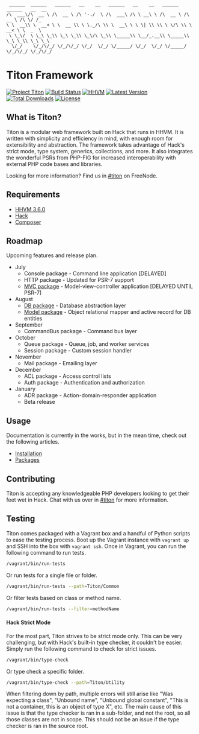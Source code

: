 ```
 ______  ______   ______   __    __   ______   __    __   ______   ______   __  __    
/\  ___\/\  __ \ /\  __ \ /\ '-./  \ /\  ___\ /\ \ __\ \ /\  __ \ /\  __ \ /\ \/ /_   
\ \  __\\ \  __< \ \  __ \\ \ \._/\ \\ \  __\ \ \ \| \\ \\ \ \/\ \\ \  __< \ \  _  \  
 \ \_\/  \ \_\ \_\\ \_\ \_\\ \_\/\ \_\\ \_____\\ \__/_.__\\ \_____\\ \_\ \_\\ \_\ \_\ 
  \/_/    \/_/\/_/ \/_/\/_/ \/_/  \/_/ \/_____/ \/_/  \/_/ \/_____/ \/_/\/_/ \/_/\/_/ 
```

# Titon Framework #
[![Project Titon](https://img.shields.io/badge/project-titon-82667d.svg?style=flat)](http://titon.io)
[![Build Status](https://img.shields.io/travis/titon/framework.svg?style=flat)](https://travis-ci.org/titon/framework)
[![HHVM](https://img.shields.io/hhvm/titon/framework.svg?style=flat)](https://github.com/titon/framework)
[![Latest Version](https://img.shields.io/packagist/v/titon/framework.svg?style=flat)](https://packagist.org/packages/titon/framework)
[![Total Downloads](https://img.shields.io/packagist/dm/titon/framework.svg?style=flat)](https://packagist.org/packages/titon/framework)
[![License](https://img.shields.io/packagist/l/titon/framework.svg?style=flat)](https://github.com/titon/framework/blob/master/license.md)

## What is Titon? ##

Titon is a modular web framework built on Hack that runs in HHVM. It is written with simplicity and efficiency in mind, with enough room for extensibility and abstraction. The framework takes advantage of Hack's strict mode, type system, generics, collections, and more. It also integrates the wonderful PSRs from PHP-FIG for increased interoperability with external PHP code bases and libraries.

Looking for more information? Find us in [#titon](http://webchat.freenode.net/?channels=titon) on FreeNode.

## Requirements ##

* [HHVM 3.6.0](http://hhvm.com/)
* [Hack](http://hacklang.org/)
* [Composer](http://getcomposer.org)

## Roadmap ##

Upcoming features and release plan.

* July
    * Console package - Command line application [DELAYED]
    * HTTP package - Updated for PSR-7 support
    * [MVC package](https://github.com/titon/mvc) - Model-view-controller application [DELAYED UNTIL PSR-7]
* August
    * [DB package](https://github.com/titon/db) - Database abstraction layer
    * [Model package](https://github.com/titon/model) - Object relational mapper and active record for DB entities
* September
    * CommandBus package - Command bus layer
* October
    * Queue package - Queue, job, and worker services
    * Session package - Custom session handler
* November
    * Mail package - Emailing layer
* December
    * ACL package - Access control lists
    * Auth package - Authentication and authorization
* January
    * ADR package - Action-domain-responder application
    * Beta release

## Usage ##

Documentation is currently in the works, but in the mean time, check out the following articles.

* [Installation](docs/en/setup/installing.md)
* [Packages](docs/en/packages/index.md)

## Contributing ##

Titon is accepting any knowledgeable PHP developers looking to get their feet wet in Hack. Chat with us over in [#titon](http://webchat.freenode.net/?channels=titon) for more information.

## Testing ##

Titon comes packaged with a Vagrant box and a handful of Python scripts to ease the testing process. Boot up the Vagrant instance with `vagrant up` and SSH into the box with `vagrant ssh`. Once in Vagrant, you can run the following command to run tests.

```bash
/vagrant/bin/run-tests
```

Or run tests for a single file or folder.

```bash
/vagrant/bin/run-tests --path=Titon/Common
```

Or filter tests based on class or method name.

```bash
/vagrant/bin/run-tests --filter=methodName
```

#### Hack Strict Mode ####

For the most part, Titon strives to be strict mode only. This can be very challenging, but with Hack's built-in type checker, it couldn't be easier. Simply run the following command to check for strict issues.

```bash
/vagrant/bin/type-check
```

Or type check a specific folder.

```bash
/vagrant/bin/type-check --path=Titon/Utility
```

When filtering down by path, multiple errors will still arise like "Was expecting a class", "Unbound name", "Unbound global constant", "This is not a container, this is an object of type X", etc. The main cause of this issue is that the type checker is ran in a sub-folder, and not the root, so all those classes are not in scope. This should not be an issue if the type checker is ran in the source root.
